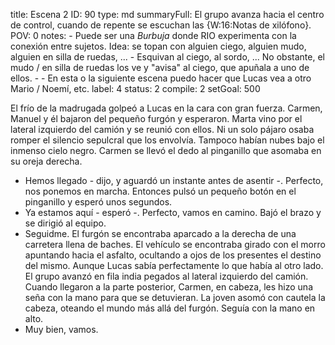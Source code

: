 title:          Escena 2
ID:             90
type:           md
summaryFull:    El grupo avanza hacia el centro de control, cuando de repente se escuchan las {W:16:Notas de xilófono}.
POV:            0
notes:          - Puede ser una *Burbuja* donde RIO experimenta con la conexión entre sujetos. Idea: se topan con alguien ciego, alguien mudo, alguien en silla de ruedas, ... 
                - Esquivan al ciego, al sordo, ... No obstante, el mudo / en silla de ruedas los ve y "avisa" al ciego, que apuñala a uno de ellos.
                - - En esta o la siguiente escena puedo hacer que Lucas vea a otro Mario / Noemí, etc.
label:          4
status:         2
compile:        2
setGoal:        500


El frío de la madrugada golpeó a Lucas en la cara con gran fuerza.
Carmen, Manuel y él bajaron del pequeño furgón y esperaron. Marta vino por el lateral izquierdo del camión y se reunió con ellos.
Ni un solo pájaro osaba romper el silencio sepulcral que los envolvía. Tampoco habían nubes bajo el inmenso cielo negro.
Carmen se llevó el dedo al pinganillo que asomaba en su oreja derecha.
- Hemos llegado - dijo, y aguardó un instante antes de asentir -. Perfecto, nos ponemos en marcha.
Entonces pulsó un pequeño botón en el pinganillo y esperó unos segundos.
- Ya estamos aquí - esperó -. Perfecto, vamos en camino.
Bajó el brazo y se dirigió al equipo.
- Seguidme.
El furgón se encontraba aparcado a la derecha de una carretera llena de baches. El vehículo se encontraba girado con el morro apuntando hacia el asfalto, ocultando a ojos de los presentes el destino del mismo.
Aunque Lucas sabía perfectamente lo que había al otro lado.
El grupo avanzó en fila india pegados al lateral izquierdo del camión. Cuando llegaron a la parte posterior, Carmen, en cabeza, les hizo una seña con la mano para que se detuvieran.
La joven asomó con cautela la cabeza, oteando el mundo más allá del furgón. Seguía con la mano en alto.
- Muy bien, vamos.